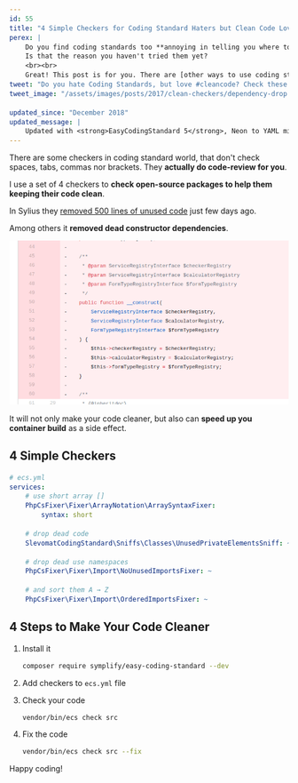 ```yaml
---
id: 55
title: "4 Simple Checkers for Coding Standard Haters but Clean Code Lovers"
perex: |
    Do you find coding standards too **annoying in telling you where to put that bracket**?
    Is that the reason you haven't tried them yet?
    <br><br>
    Great! This post is for you. There are [other ways to use coding standard](/blog/2017/07/31/how-php-coding-standard-tools-actually-work/#write-1-checke-save-hundreds-hours-of-work) and **clean code** is one of them.
tweet: "Do you hate Coding Standards, but love #cleancode? Check these 4 helpful rules #php"
tweet_image: "/assets/images/posts/2017/clean-checkers/dependency-drop.png"

updated_since: "December 2018"
updated_message: |
    Updated with <strong>EasyCodingStandard 5</strong>, Neon to YAML migration and <code>checkers</code> to <code>services</code> migration.
---
```


There are some checkers in coding standard world, that don't check spaces, tabs, commas nor brackets. They **actually do code-review for you**.


I use a set of 4 checkers to **check open-source packages to help them keeping their code clean**.

In Sylius they [removed 500 lines of unused code](https://github.com/Sylius/Sylius/pull/8557) just few days ago.

Among others it **removed dead constructor dependencies**.

<img src="/assets/images/posts/2017/clean-checkers/dependency-drop.png" class="img-thumbnail">

It will not only make your code cleaner, but also can **speed up you container build** as a side effect.



## 4 Simple Checkers


```yaml
# ecs.yml
services:
    # use short array []
    PhpCsFixer\Fixer\ArrayNotation\ArraySyntaxFixer:
        syntax: short

    # drop dead code
    SlevomatCodingStandard\Sniffs\Classes\UnusedPrivateElementsSniff: ~

    # drop dead use namespaces
    PhpCsFixer\Fixer\Import\NoUnusedImportsFixer: ~

    # and sort them A → Z
    PhpCsFixer\Fixer\Import\OrderedImportsFixer: ~
```

## 4 Steps to Make Your Code Cleaner

1. Install it

    ```bash
    composer require symplify/easy-coding-standard --dev
    ```

2. Add checkers to `ecs.yml` file

3. Check your code

    ```bash
    vendor/bin/ecs check src
    ```

4. Fix the code

    ```bash
    vendor/bin/ecs check src --fix
    ```

Happy coding!
